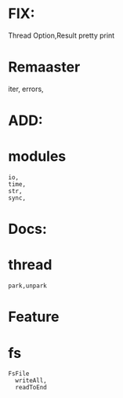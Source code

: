 
# FIX:
  Thread
  Option,Result pretty print

# Remaaster
  iter,
  errors,

# ADD:
  # modules
    io,
    time,
    str,
    sync,
# Docs:
  # thread
    park,unpark

# Feature
  # fs
    FsFile
      writeAll,
      readToEnd
